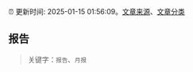 :alarm_clock: 更新时间: 2025-01-15 01:56:09。[文章来源](/README.md)、[文章分类](/TAGS.md)

## 报告


> 关键字：`报告`、`月报`



